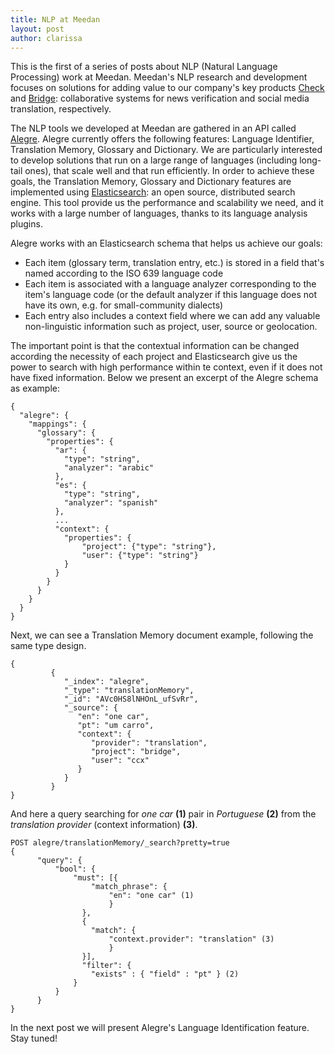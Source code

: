```yaml
---
title: NLP at Meedan
layout: post
author: clarissa
---
```


This is the first of a series of posts about NLP (Natural Language Processing) work at Meedan. Meedan's NLP research and development focuses on solutions for adding value to our company's key products [Check](https://meedan.com/en/check) and [Bridge](https://meedan.com/en/bridge): collaborative systems for news verification and social media translation, respectively.

The NLP tools we developed at Meedan are gathered in an API called [Alegre](https://github.com/meedan/alegre). Alegre currently offers the following features: Language Identifier, Translation Memory, Glossary and Dictionary. We are particularly interested to develop solutions that run on a large range of languages (including long-tail ones), that scale well and that run efficiently. In order to achieve these goals, the Translation Memory, Glossary and Dictionary features are implemented using [Elasticsearch](https://www.elastic.co/products/elasticsearch): an open source, distributed search engine. This tool provide us the performance and scalability we need, and it works with a  large number of languages, thanks to its language analysis plugins.

Alegre works with an Elasticsearch schema that helps us achieve our goals:

- Each item (glossary term, translation entry, etc.) is stored in a field that's named according to the ISO 639 language code
- Each item is associated with a language analyzer corresponding to the item's language code (or the default analyzer if this language does not have its own, e.g. for small-community dialects)
- Each entry also includes a context field where we can add any valuable non-linguistic information such as project, user, source or geolocation.

The important point is that the contextual information can be changed according the necessity of each project and Elasticsearch give us the power to search with high performance within te context, even if it does not have fixed information. Below we present an excerpt of the Alegre schema as example:

~~~~
{
  "alegre": {
    "mappings": {
      "glossary": {
        "properties": {
          "ar": {
            "type": "string",
            "analyzer": "arabic"
          },
          "es": {
            "type": "string",
            "analyzer": "spanish"
          },
          ...
          "context": {
            "properties": {
                "project": {"type": "string"},
                "user": {"type": "string"}
            }
          }
        }
      }
    }
  }
}
~~~~

Next, we can see a Translation Memory document example, following the same type design.

~~~~
{
         {
            "_index": "alegre",
            "_type": "translationMemory",
            "_id": "AVc0HS8lNHOnL_ufSvRr",
            "_source": {
               "en": "one car",
               "pt": "um carro",
               "context": {
                  "provider": "translation",
                  "project": "bridge",
                  "user": "ccx"
               }
            }
         }
}
~~~~

And here a query searching for *one car* **(1)** pair in *Portuguese* **(2)** from the *translation provider* (context information) **(3)**.

~~~~
POST alegre/translationMemory/_search?pretty=true
{
      "query": {
          "bool": {
              "must": [{
                  "match_phrase": {
                      "en": "one car" (1)
                      }
                },
                {
                  "match": {
                      "context.provider": "translation" (3)
                      }
                }],
                "filter": {
                  "exists" : { "field" : "pt" } (2)
              }                                    
          }              
      }
}
~~~~

In the next post we will present Alegre's Language Identification feature. Stay tuned!
